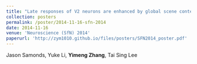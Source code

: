 ```yaml
---
title: "Late responses of V2 neurons are enhanced by global scene context of natural movies"
collection: posters
permalink: /poster/2014-11-16-sfn-2014
date: 2014-11-16
venue: 'Neuroscience (SfN) 2014'
paperurl: 'http://zym1010.github.io/files/posters/SFN2014_poster.pdf'
---
```


Jason Samonds, Yuke Li, **Yimeng Zhang**, Tai Sing Lee

